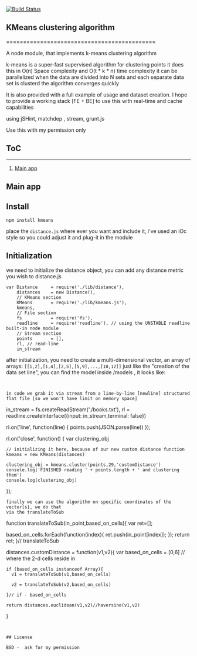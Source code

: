 [![Build Status](https://travis-ci.org/xmen4u/kmeans.svg)](https://travis-ci.org/xmen4u/kmeans)


## KMeans clustering algorithm 
============================================

A node module, that implements k-means clustering algorithm

k-means is a super-fast supervised algorithm for clustering points 
it does this in O(n) Space complexity and O(t * k * n) time complexity 
it can be parallelized when the data are divided into N sets and each separate data set is clusterd
the algorithm converges quickly

It is also provided with a full example of usage and dataset creation.
I hope to provide a working stack [FE + BE] to use this with real-time and cache capabilities

using jSHint, matchdep , stream, grunt.js 

Use this with my permission only

## ToC
---------------------

1. [Main app](#main)


<a name="main">Main app</a>
---------------------


## Install
```
npm install kmeans
```

place the ```distance.js``` where ever you want and include it, i've used an iOc style 
so you could adjust it and plug-it in the module


## Initialization

we need to initialize the distance object, you can add any distance metric you wish 
to distance.js
```
var Distance 	 = require('./lib/distance'),
	distances    = new Distance(),
	// KMeans section
	KMeans       = require('./lib/kmeans.js'),
	kmeans,
	// File section
	fs           = require('fs'),
	readline     = require('readline'), // using the UNSTABLE readline built-in node module
	// Stream section
	points       = [],
	rl, // read-line
	in_stream

```
after initialization, you need to create a multi-dimensional vector, an array of arrays:
```[[1,2],[1,4],[2,5],[5,9],...,[10,12]]```
just like the "creation of the data set line", you can find the model inside /models , it looks like:

```


in code we grab it via stream from a line-by-line [newline] structured flat file [so we won't have limit on memory space]
```
in_stream = fs.createReadStream('./books.txt'),
rl = readline.createInterface({input: in_stream,terminal: false})

rl.on('line', function(line) {
	points.push(JSON.parse(line))
});

rl.on('close', function() {
	var clustering_obj

	// initializing it here, because of our new custom distance function
	kmeans = new KMeans(distances)

    clustering_obj = kmeans.cluster(points,29,'customDistance')
    console.log('FINISHED reading ' + points.length + ' and clustering them')
    console.log(clustering_obj)

});
```
finally we can use the algorithm on specific coordinates of the vector[s], we do that
via the translateToSub
```
function translateToSub(in_point,based_on_cells){
  var ret=[];

  based_on_cells.forEach(function(index){
    ret.push(in_point[index]);
  });
  return ret;
}// translateToSub


distances.customDistance = function(v1,v2){
	var based_on_cells = [0,6] // where the 2-d cells reside in

	if (based_on_cells instanceof Array){
	  v1 = translateToSub(v1,based_on_cells)

	  v2 = translateToSub(v2,based_on_cells)

	}// if - based_on_cells

	return distances.euclidean(v1,v2)//haversine(v1,v2)
}

```


## License

BSD -  ask for my permission
